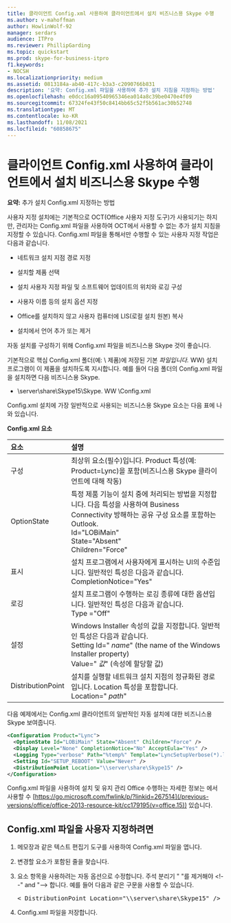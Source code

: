 ```yaml
---
title: 클라이언트 Config.xml 사용하여 클라이언트에서 설치 비즈니스용 Skype 수행
ms.author: v-mahoffman
author: HowlinWolf-92
manager: serdars
audience: ITPro
ms.reviewer: PhillipGarding
ms.topic: quickstart
ms.prod: skype-for-business-itpro
f1.keywords:
- NOCSH
ms.localizationpriority: medium
ms.assetid: 0813184a-ab40-417c-b3a3-c2090766b831
description: '요약: Config.xml 파일을 사용하여 추가 설치 지침을 지정하는 방법'
ms.openlocfilehash: e0dcc16a09540965346ea014a8c39be0470e4f09
ms.sourcegitcommit: 67324fe43f50c8414bb65c52f5b561ac30b52748
ms.translationtype: MT
ms.contentlocale: ko-KR
ms.lasthandoff: 11/08/2021
ms.locfileid: "60858675"
---
```

# <a name="use-configxml-to-perform-installation-tasks-in-skype-for-business-clients"></a>클라이언트 Config.xml 사용하여 클라이언트에서 설치 비즈니스용 Skype 수행

**요약:** 추가 설치 Config.xml 지정하는 방법

사용자 지정 설치에는 기본적으로 OCT(Office 사용자 지정 도구)가 사용되기는 하지만, 관리자는 Config.xml 파일을 사용하여 OCT에서 사용할 수 없는 추가 설치 지침을 지정할 수 있습니다. Config.xml 파일을 통해서만 수행할 수 있는 사용자 지정 작업은 다음과 같습니다.

- 네트워크 설치 지점 경로 지정

- 설치할 제품 선택

- 설치 사용자 지정 파일 및 소프트웨어 업데이트의 위치와 로깅 구성

- 사용자 이름 등의 설치 옵션 지정

- Office를 설치하지 않고 사용자 컴퓨터에 LIS(로컬 설치 원본) 복사

- 설치에서 언어 추가 또는 제거

자동 설치를 구성하기 위해 Config.xml 파일을 비즈니스용 Skype 것이 좋습니다. 

기본적으로 핵심 Config.xml 폴더(예: \ 제품)에 저장된 기본 _파일입니다._ WW) 설치 프로그램이 이 제품을 설치하도록 지시합니다. 예를 들어 다음 폴더의 Config.xml 파일을 설치하면 다음 비즈니스용 Skype.

- \\server\share\Skype15\Skype. WW \Config.xml

Config.xml 설치에 가장 일반적으로 사용되는 비즈니스용 Skype 요소는 다음 표에 나와 있습니다.

**Config.xml 요소**


| **요소**              | **설명**                                                                                                                                                                                                                                                                                         |
|:-------------------------|:--------------------------------------------------------------------------------------------------------------------------------------------------------------------------------------------------------------------------------------------------------------------------------------------------------|
| 구성  <br/>     | 최상위 요소(필수)입니다. Product 특성(예: Product=Lync)을 포함(비즈니스용 Skype 클라이언트에 대해 작동)  <br/>                                                                                                                                                          |
| OptionState  <br/>       | 특정 제품 기능이 설치 중에 처리되는 방법을 지정합니다. 다음 특성을 사용하여 Business Connectivity 방해하는 공유 구성 요소를 포함하는 Outlook. <br/>  Id="LOBiMain" <br/>  State="Absent" <br/>  Children="Force" <br/> |
| 표시  <br/>           | 설치 프로그램에서 사용자에게 표시하는 UI의 수준입니다. 일반적인 특성은 다음과 같습니다. <br/>  CompletionNotice="Yes"                                                                                                                                                                                |
| 로깅  <br/>           | 설치 프로그램이 수행하는 로깅 종류에 대한 옵션입니다. 일반적인 특성은 다음과 같습니다. <br/>  Type ="Off"                                                                                                                                                                                       |
| 설정  <br/>           | Windows Installer 속성의 값을 지정합니다. 일반적인 특성은 다음과 같습니다.<br/>  Setting Id=" *name*" (the name of the Windows Installer property)  <br/>  Value=" *값*" (속성에 할당할 값)  <br/>                                                             |
| DistributionPoint  <br/> | 설치를 실행할 네트워크 설치 지점의 정규화된 경로입니다. Location 특성을 포함합니다.<br/>  Location=" *path*"  <br/>                                                                                                                                     |

다음 예제에서는 Config.xml 클라이언트의 일반적인 자동 설치에 대한 비즈니스용 Skype 보여줍니다. 

```xml
<Configuration Product="Lync"> 
  <OptionState Id="LOBiMain" State="Absent" Children="Force" /> 
  <Display Level="None" CompletionNotice="No" AcceptEula="Yes" /> 
  <Logging Type="verbose" Path="%temp%" Template="LyncSetupVerbose(*).log" />
  <Setting Id="SETUP_REBOOT" Value="Never" /> 
  <DistributionPoint Location="\\server\share\Skype15" /> 
</Configuration>
```

Config.xml 파일을 사용하여 설치 및 유지 관리 Office 수행하는 자세한 정보는 에서 사용할 수 [https://go.microsoft.com/fwlink/p/?linkid=267514](/previous-versions/office/office-2013-resource-kit/cc179195(v=office.15)) 있습니다.

## <a name="to-customize-the-configxml-file"></a>Config.xml 파일을 사용자 지정하려면

1. 메모장과 같은 텍스트 편집기 도구를 사용하여 Config.xml 파일을 엽니다.

2. 변경할 요소가 포함된 줄을 찾습니다.

3. 요소 항목을 사용하려는 자동 옵션으로 수정합니다. 주석 분리기 " "를 제거해야 \<!--" and "--\> 합니다. 예를 들어 다음과 같은 구문을 사용할 수 있습니다.

   <pre>
   < DistributionPoint Location="\\server\share\Skype15" />
   </pre>

4. Config.xml 파일을 저장합니다.